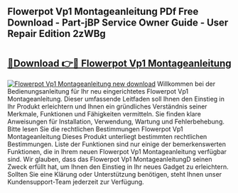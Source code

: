 ## Flowerpot Vp1 Montageanleitung PDf Free Download - Part-jBP Service Owner Guide - User Repair Edition 2zWBg

# <h2><a href="http://df7hux.blite.top/?on=Flowerpot+Vp1+Montageanleitung">🔗Download 👉🔴 Flowerpot Vp1 Montageanleitung</a></h2>

[![Flowerpot Vp1 Montageanleitung new download](https://i.imgur.com/lujVjoI.png)](http://df7hux.blite.top/?on=Flowerpot+Vp1+Montageanleitung)
Willkommen bei der Bedienungsanleitung für Ihr neu eingerichtetes Flowerpot Vp1 Montageanleitung. Dieser umfassende Leitfaden soll Ihnen den Einstieg in Ihr Produkt erleichtern und Ihnen ein gründliches Verständnis seiner Merkmale, Funktionen und Fähigkeiten vermitteln. Sie finden klare Anweisungen für Installation, Verwendung, Wartung und Fehlerbehebung. Bitte lesen Sie die rechtlichen Bestimmungen Flowerpot Vp1 Montageanleitung Dieses Produkt unterliegt bestimmten rechtlichen Bestimmungen. Liste der Funktionen sind nur einige der bemerkenswerten Funktionen, die in Ihrem neuen Flowerpot Vp1 Montageanleitung verfügbar sind. Wir glauben, dass das Flowerpot Vp1 MontageanleitungD seinen Zweck erfüllt hat, um Ihnen den Einstieg in Ihr neues Gadget zu erleichtern. Sollten Sie eine Klärung oder Unterstützung benötigen, steht Ihnen unser Kundensupport-Team jederzeit zur Verfügung.
